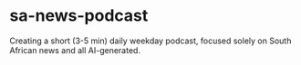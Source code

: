# sa-news-podcast
Creating a short (3-5 min) daily weekday podcast, focused solely on South African news and all AI-generated.
